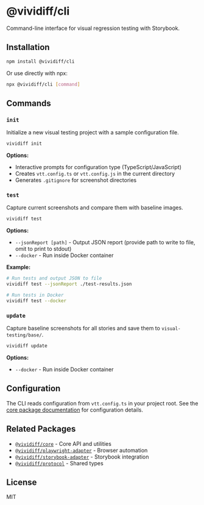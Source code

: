 # @vividiff/cli

Command-line interface for visual regression testing with Storybook.

## Installation

```bash
npm install @vividiff/cli
```

Or use directly with npx:

```bash
npx @vividiff/cli [command]
```

## Commands

### `init`

Initialize a new visual testing project with a sample configuration file.

```bash
vividiff init
```

**Options:**
- Interactive prompts for configuration type (TypeScript/JavaScript)
- Creates `vtt.config.ts` or `vtt.config.js` in the current directory
- Generates `.gitignore` for screenshot directories

### `test`

Capture current screenshots and compare them with baseline images.

```bash
vividiff test
```

**Options:**
- `--jsonReport [path]` - Output JSON report (provide path to write to file, omit to print to stdout)
- `--docker` - Run inside Docker container

**Example:**
```bash
# Run tests and output JSON to file
vividiff test --jsonReport ./test-results.json

# Run tests in Docker
vividiff test --docker
```

### `update`

Capture baseline screenshots for all stories and save them to `visual-testing/base/`.

```bash
vividiff update
```

**Options:**
- `--docker` - Run inside Docker container

## Configuration

The CLI reads configuration from `vtt.config.ts` in your project root. See the [core package documentation](../core/README.md) for configuration details.

## Related Packages

- [`@vividiff/core`](../core/README.md) - Core API and utilities
- [`@vividiff/playwright-adapter`](../playwright-adapter/README.md) - Browser automation
- [`@vividiff/storybook-adapter`](../storybook-adapter/README.md) - Storybook integration
- [`@vividiff/protocol`](../protocol/README.md) - Shared types

## License

MIT
